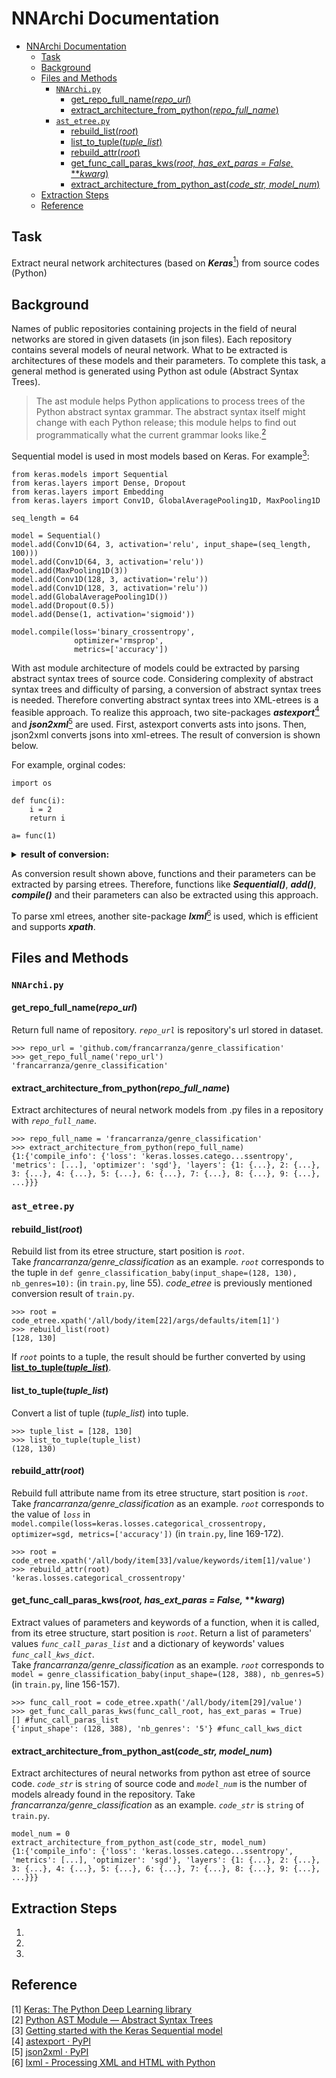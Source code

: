 # NNArchi Documentation
<!-- TOC -->

- [NNArchi Documentation](#nnarchi-documentation)
    - [Task](#task)
    - [Background](#background)
    - [Files and Methods](#files-and-methods)
        - [`NNArchi.py`](#nnarchipy)
            - [get_repo_full_name(*repo_url*)](#get_repo_full_namerepo_url)
            - [extract_architecture_from_python(*repo_full_name*)](#extract_architecture_from_pythonrepo_full_name)
        - [`ast_etree.py`](#ast_etreepy)
            - [rebuild_list(*root*)](#rebuild_listroot)
            - [list_to_tuple(*tuple_list*)](#list_to_tupletuple_list)
            - [rebuild_attr(*root*)](#rebuild_attrroot)
            - [get_func_call_paras_kws(*root, has_ext_paras = False,* ***kwarg*)](#get_func_call_paras_kwsroot-has_ext_paras--false-kwarg)
            - [extract_architecture_from_python_ast(*code_str, model_num*)](#extract_architecture_from_python_astcode_str-model_num)
    - [Extraction Steps](#extraction-steps)
    - [Reference](#reference)

<!-- /TOC -->
## Task
Extract neural network architectures (based on ***Keras***[<sup>1</sup>](#refer-anchor)) from source codes (Python)
## Background
Names of public repositories containing projects in the field of neural networks are stored in given datasets (in json files). Each repository contains several models of neural network. What to be extracted is architectures of these models and their parameters. To complete this task, a general method is generated using Python ast odule (Abstract Syntax Trees).
>The ast module helps Python applications to process trees of the Python abstract syntax grammar. The abstract syntax itself might change with each Python release; this module helps to find out programmatically what the current grammar looks like.[<sup>2</sup>](#refer-anchor)  

Sequential model is used in most models based on Keras. For example[<sup>3</sup>](#refer-anchor):
```
from keras.models import Sequential
from keras.layers import Dense, Dropout
from keras.layers import Embedding
from keras.layers import Conv1D, GlobalAveragePooling1D, MaxPooling1D

seq_length = 64

model = Sequential()
model.add(Conv1D(64, 3, activation='relu', input_shape=(seq_length, 100)))
model.add(Conv1D(64, 3, activation='relu'))
model.add(MaxPooling1D(3))
model.add(Conv1D(128, 3, activation='relu'))
model.add(Conv1D(128, 3, activation='relu'))
model.add(GlobalAveragePooling1D())
model.add(Dropout(0.5))
model.add(Dense(1, activation='sigmoid'))

model.compile(loss='binary_crossentropy',
              optimizer='rmsprop',
              metrics=['accuracy'])
```

With ast module architecture of models could be extracted by parsing abstract syntax trees of source code. Considering complexity of abstract syntax trees and difficulty of parsing, a conversion of abstract syntax trees is needed. Therefore converting abstract syntax trees into XML-etrees is a feasible approach. To realize this approach, two site-packages ***astexport***[<sup>4</sup>](#refer-anchor) and ***json2xml***[<sup>5</sup>](#refer-anchor) are used. First, astexport converts asts into jsons. Then, json2xml converts jsons into xml-etrees. The result of conversion is shown below.  

For example, orginal codes:
```
import os

def func(i):
    i = 2
    return i

a= func(1)
```
<details>  
<summary><b>result of conversion:</b></summary>

```
<?xml version="1.0" ?>
<all>
	<ast_type type="str">Module</ast_type>
	<body type="list">
		<item type="dict">
			<ast_type type="str">Import</ast_type>
			<col_offset type="int">0</col_offset>
			<lineno type="int">1</lineno>
			<names type="list">
				<item type="dict">
					<asname type="null"/>
					<ast_type type="str">alias</ast_type>
					<name type="str">os</name>
				</item>
			</names>
		</item>
		<item type="dict">
			<args type="dict">
				<args type="list">
					<item type="dict">
						<annotation type="null"/>
						<arg type="str">i</arg>
						<ast_type type="str">arg</ast_type>
						<col_offset type="int">11</col_offset>
						<lineno type="int">3</lineno>
					</item>
				</args>
				<ast_type type="str">arguments</ast_type>
				<defaults type="list"/>
				<kw_defaults type="list"/>
				<kwarg type="null"/>
				<kwonlyargs type="list"/>
				<vararg type="null"/>
			</args>
			<ast_type type="str">FunctionDef</ast_type>
			<body type="list">
				<item type="dict">
					<ast_type type="str">Assign</ast_type>
					<col_offset type="int">4</col_offset>
					<lineno type="int">4</lineno>
					<targets type="list">
						<item type="dict">
							<ast_type type="str">Name</ast_type>
							<col_offset type="int">4</col_offset>
							<ctx type="dict">
								<ast_type type="str">Store</ast_type>
							</ctx>
							<id type="str">i</id>
							<lineno type="int">4</lineno>
						</item>
					</targets>
					<value type="dict">
						<ast_type type="str">Num</ast_type>
						<col_offset type="int">8</col_offset>
						<lineno type="int">4</lineno>
						<n type="dict">
							<ast_type type="str">int</ast_type>
							<n type="int">2</n>
							<n_str type="str">2</n_str>
						</n>
					</value>
				</item>
				<item type="dict">
					<ast_type type="str">Return</ast_type>
					<col_offset type="int">4</col_offset>
					<lineno type="int">5</lineno>
					<value type="dict">
						<ast_type type="str">Name</ast_type>
						<col_offset type="int">11</col_offset>
						<ctx type="dict">
							<ast_type type="str">Load</ast_type>
						</ctx>
						<id type="str">i</id>
						<lineno type="int">5</lineno>
					</value>
				</item>
			</body>
			<col_offset type="int">0</col_offset>
			<decorator_list type="list"/>
			<lineno type="int">3</lineno>
			<name type="str">myfunc</name>
			<returns type="null"/>
		</item>
		<item type="dict">
			<ast_type type="str">Assign</ast_type>
			<col_offset type="int">0</col_offset>
			<lineno type="int">7</lineno>
			<targets type="list">
				<item type="dict">
					<ast_type type="str">Name</ast_type>
					<col_offset type="int">0</col_offset>
					<ctx type="dict">
						<ast_type type="str">Store</ast_type>
					</ctx>
					<id type="str">a</id>
					<lineno type="int">7</lineno>
				</item>
			</targets>
			<value type="dict">
				<args type="list">
					<item type="dict">
						<ast_type type="str">Num</ast_type>
						<col_offset type="int">10</col_offset>
						<lineno type="int">7</lineno>
						<n type="dict">
							<ast_type type="str">int</ast_type>
							<n type="int">1</n>
							<n_str type="str">1</n_str>
						</n>
					</item>
				</args>
				<ast_type type="str">Call</ast_type>
				<col_offset type="int">3</col_offset>
				<func type="dict">
					<ast_type type="str">Name</ast_type>
					<col_offset type="int">3</col_offset>
					<ctx type="dict">
						<ast_type type="str">Load</ast_type>
					</ctx>
					<id type="str">myfunc</id>
					<lineno type="int">7</lineno>
				</func>
				<keywords type="list"/>
				<lineno type="int">7</lineno>
			</value>
		</item>
	</body>
</all>
```  

</details>  

As conversion result shown above, functions and their parameters can be extracted by parsing etrees. Therefore, functions like ***Sequential()***, ***add()***, ***compile()*** and their parameters can also be extracted using this approach.

To parse xml etrees, another site-package ***lxml***[<sup>6</sup>](#refer-anchor) is used, which is efficient and supports ***xpath***.

## Files and Methods
### `NNArchi.py`
#### get_repo_full_name(*repo_url*)
Return full name of repository. *`repo_url`* is repository's url stored in dataset.
```
>>> repo_url = 'github.com/francarranza/genre_classification'
>>> get_repo_full_name('repo_url')
'francarranza/genre_classification'
```  

#### extract_architecture_from_python(*repo_full_name*)
Extract architectures of neural network models from .py files in a repository with *`repo_full_name`*.  
```
>>> repo_full_name = 'francarranza/genre_classification'
>>> extract_architecture_from_python(repo_full_name)
{1:{'compile_info': {'loss': 'keras.losses.catego...ssentropy', 'metrics': [...], 'optimizer': 'sgd'}, 'layers': {1: {...}, 2: {...}, 3: {...}, 4: {...}, 5: {...}, 6: {...}, 7: {...}, 8: {...}, 9: {...}, ...}}}
```  
### `ast_etree.py`
#### rebuild_list(*root*)
Rebuild list from its etree structure, start position is *`root`*.  
Take *francarranza/genre_classification* as an example. *`root`* corresponds to the tuple in `def genre_classification_baby(input_shape=(128, 130), nb_genres=10):` (in `train.py`, line 55). *code_etree* is previously mentioned conversion result of `train.py`.
```
>>> root = code_etree.xpath('/all/body/item[22]/args/defaults/item[1]')
>>> rebuild_list(root)
[128, 130]
```  
If *`root`* points to a tuple, the result should be further converted by using [**list_to_tuple(*tuple_list*)**](#list_to_tuple(tuple_list)).
#### list_to_tuple(*tuple_list*)
Convert a list of tuple (*tuple_list*) into tuple.  
```
>>> tuple_list = [128, 130]
>>> list_to_tuple(tuple_list)
(128, 130)
```  
#### rebuild_attr(*root*)
Rebuild full attribute name from its etree structure, start position is *`root`*.  
Take *francarranza/genre_classification* as an example. *`root`* corresponds to the value of *`loss`* in `model.compile(loss=keras.losses.categorical_crossentropy, optimizer=sgd, metrics=['accuracy'])` (in `train.py`, line 169-172).
```
>>> root = code_etree.xpath('/all/body/item[33]/value/keywords/item[1]/value')
>>> rebuild_attr(root)
'keras.losses.categorical_crossentropy'
```  
#### get_func_call_paras_kws(*root, has_ext_paras = False,* ***kwarg*)  
Extract values of parameters and keywords of a function, when it is called, from its etree structure, start position is *`root`*. Return a list of parameters' values *`func_call_paras_list`* and a dictionary of keywords' values *`func_call_kws_dict`*.  
Take *francarranza/genre_classification* as an example. *`root`* corresponds to `model = genre_classification_baby(input_shape=(128, 388), nb_genres=5)` (in `train.py`, line 156-157). 
```
>>> func_call_root = code_etree.xpath('/all/body/item[29]/value')
>>> get_func_call_paras_kws(func_call_root, has_ext_paras = True)
[] #func_call_paras_list
{'input_shape': (128, 388), 'nb_genres': '5'} #func_call_kws_dict
```  
#### extract_architecture_from_python_ast(*code_str, model_num*)
Extract architectures of neural networks from python ast etree of source code. *`code_str`* is `string` of source code and *`model_num`* is the number of models already found in the repository.
Take *francarranza/genre_classification* as an example. *`code_str`* is `string` of `train.py`.
```
model_num = 0
extract_architecture_from_python_ast(code_str, model_num)
{1:{'compile_info': {'loss': 'keras.losses.catego...ssentropy', 'metrics': [...], 'optimizer': 'sgd'}, 'layers': {1: {...}, 2: {...}, 3: {...}, 4: {...}, 5: {...}, 6: {...}, 7: {...}, 8: {...}, 9: {...}, ...}}}
```  
## Extraction Steps
1.  
2.  
3.  

<div id="refer-anchor"></div>

## Reference
[1] [Keras: The Python Deep Learning library](https://keras.io/)  
[2] [Python AST Module — Abstract Syntax Trees](https://docs.python.org/3.7/library/ast.html)  
[3] [Getting started with the Keras Sequential model](https://keras.io/getting-started/sequential-model-guide/)  
[4] [astexport · PyPI](https://pypi.org/project/astexport/)  
[5] [json2xml · PyPI](https://pypi.org/project/json2xml/)  
[6] [lxml - Processing XML and HTML with Python](https://lxml.de/index.html)  